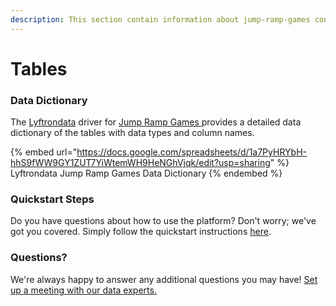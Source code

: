 ```yaml
---
description: This section contain information about jump-ramp-games connector tables information
---
```


# Tables

### Data Dictionary

The [Lyftrondata](https://www.lyftrondata.com/) driver for [Jump Ramp Games](https://www.lyftrondata.com/integration/jump-ramp-games/)[ ](https://www.lyftrondata.com/integration/jump-ramp-games/)provides a detailed data dictionary of the tables with data types and column names.

{% embed url="https://docs.google.com/spreadsheets/d/1a7PyHRYbH-hhS9fWW9GY1ZUT7YiWtemWH9HeNGhVjqk/edit?usp=sharing" %}
Lyftrondata Jump Ramp Games Data Dictionary
{% endembed %}

### Quickstart Steps

Do you have questions about how to use the platform? Don't worry; we've got you covered. Simply follow the quickstart instructions [here](../../../../quickstart-steps.md).

### Questions? <a href="#questions" id="questions"></a>

We're always happy to answer any additional questions you may have! [Set up a meeting with our data experts.](https://www.lyftrondata.com/book-a-meeting/)

